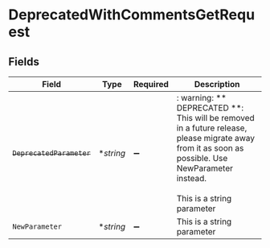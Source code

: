 # DeprecatedWithCommentsGetRequest


## Fields

| Field                                                                                                                                                                         | Type                                                                                                                                                                          | Required                                                                                                                                                                      | Description                                                                                                                                                                   |
| ----------------------------------------------------------------------------------------------------------------------------------------------------------------------------- | ----------------------------------------------------------------------------------------------------------------------------------------------------------------------------- | ----------------------------------------------------------------------------------------------------------------------------------------------------------------------------- | ----------------------------------------------------------------------------------------------------------------------------------------------------------------------------- |
| ~~`DeprecatedParameter`~~                                                                                                                                                     | **string*                                                                                                                                                                     | :heavy_minus_sign:                                                                                                                                                            | : warning: ** DEPRECATED **: This will be removed in a future release, please migrate away from it as soon as possible. Use NewParameter instead.<br/><br/>This is a string parameter |
| `NewParameter`                                                                                                                                                                | **string*                                                                                                                                                                     | :heavy_minus_sign:                                                                                                                                                            | This is a string parameter                                                                                                                                                    |